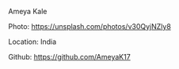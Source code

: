 Ameya Kale

Photo: https://unsplash.com/photos/v30QyjNZly8

Location: India

Github: https://github.com/AmeyaK17
